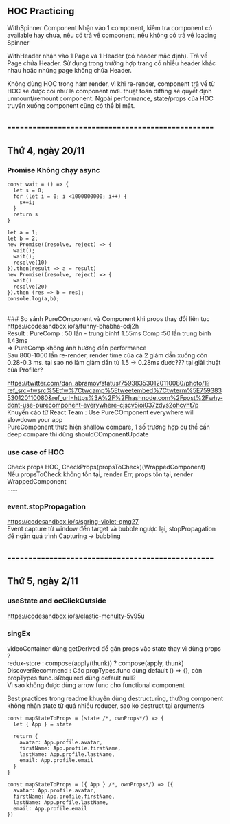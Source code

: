 ## HOC Practicing

WithSpinner Component Nhận vào 1 component, kiểm tra component có available hay chưa, nếu có trả về component, nếu không có trả về loading Spinner

WithHeader nhận vào 1 Page và 1 Header (có header mặc định). Trả về Page chứa Header.
Sử dụng trong trường hợp trang có nhiều header khác nhau hoặc những page không chứa Header.

Không dùng HOC trong hàm render, vì khi re-render, component trả về từ HOC sẽ được coi như là component mới. thuật toán diffing sẽ quyết định unmount/remount component. Ngoài performance, state/props của HOC truyền xuống component cũng có thể bị mất.

## -------------------------------------------------
## Thứ 4, ngày 20/11

### Promise Không chạy async
```
const wait = () => {
  let s = 0;
  for (let i = 0; i <1000000000; i++) {
    s+=i;
  }
  return s
}

let a = 1;
let b = 2;
new Promise((resolve, reject) => {
  wait();
  wait();
  resolve(10)
}).then(result => a = result)
new Promise((resolve, reject) => {
  wait()
  resolve(20)
}).then (res => b = res);
console.log(a,b);
```
<br>
### So sánh PureCOmponent và Component khi props thay đổi liên tục
https://codesandbox.io/s/funny-bhabha-cdj2h <br>
Result : PureComp : 50 lần - trung binhf 1.55ms
         Comp :50 lần trung bình 1.43ms <br>
=> PureComp không ảnh hưởng đến performance <br>
Sau 800-1000 lần re-render, render time của cả 2 giảm dần xuống còn 0.28-0.3 ms. tại sao nó làm giảm dần từ 1.5 -> 0.28ms được??? tại giải thuật của Profiler?<br>

https://twitter.com/dan_abramov/status/759383530120110080/photo/1?ref_src=twsrc%5Etfw%7Ctwcamp%5Etweetembed%7Ctwterm%5E759383530120110080&ref_url=https%3A%2F%2Fhashnode.com%2Fpost%2Fwhy-dont-use-purecomponent-everywhere-cjscv5ioi037zdys2ohcvht7p <br>
Khuyến cáo từ React Team : Use PureCOmponent everywhere will slowdown your app <br>
PureComponent thực hiện shallow compare, 1 số trường hợp cụ thể cần deep compare thì dùng shouldCOmponentUpdate <br>

### use case of HOC
Check props HOC, CheckProps(propsToCheck)(WrappedComponent) <br>
Nếu propsToCheck không tồn tại, render Err, props tồn tại, render WrappedComponent <br>
......

### event.stopPropagation
https://codesandbox.io/s/spring-violet-qmg27 <br>
Event capture từ window đến target và bubble ngược lại, stopPropagation để ngăn quá trình Capturing -> bubbling


## -------------------------------------------------
## Thứ 5, ngày 2/11

### useState and ocClickOutside
https://codesandbox.io/s/elastic-mcnulty-5v95u <br>

### singEx
videoContainer dùng getDerived để gán props vào state thay vì dùng props ? <br>
redux-store : compose(apply(thunk)) ? compose(apply, thunk) <br>
DiscoverRecommend : Các propTypes.func dùng default () => {}, còn propTypes.func.isRequired dùng default null? <br>
Vì sao không được dùng arrow func cho functional component <br>

Best practices trong readme khuyên dùng destructuring, thường component không nhận state từ quá nhiều reducer, sao ko destruct tại arguments
```
const mapStateToProps = (state /*, ownProps*/) => {
  let { App } = state

  return {
    avatar: App.profile.avatar,
    firstName: App.profile.firstName,
    lastName: App.profile.lastName,
    email: App.profile.email
  }
}

const mapStateToProps = ({ App } /*, ownProps*/) => ({
  avatar: App.profile.avatar,
  firstName: App.profile.firstName,
  lastName: App.profile.lastName,
  email: App.profile.email
})
```


